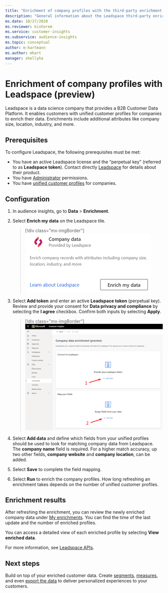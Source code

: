 ```yaml
---
title: "Enrichment of company profiles with the third-party enrichment Leadspace"
description: "General information about the Leadspace third-party enrichment."
ms.date: 10/27/2020
ms.reviewer: kishorem
ms.service: customer-insights
ms.subservice: audience-insights
ms.topic: conceptual
author: m-hartmann
ms.author: mhart
manager: shellyha
---
```


# Enrichment of company profiles with Leadspace (preview)

Leadspace is a data science company that provides a B2B Customer Data Platform. It enables customers with unified customer profiles for companies to enrich their data. Enrichments include additional attributes like company size, location, industry, and more.

## Prerequisites

To configure Leadspace, the following prerequisites must be met:

- You have an active Leadspace license and the “perpetual key” (referred to as **Leadspace token**). Contact directly [Leadspace](https://www.leadspace.com/products/leadspace-on-demand/) for details about their product.
- You have [Administrator](permissions.md#administrator) permissions.
- You have [unified customer profiles](customer-profiles.md) for companies.

## Configuration

1. In audience insights, go to **Data** > **Enrichment**.

1. Select **Enrich my data** on the Leadspace tile.

   > [!div class="mx-imgBorder"]
   > ![Leadspace tile](media/leadspace-tile.png "Leadspace tile")

1. Select **Add token** and enter an active **Leadspace token** (perpetual key). Review and provide your consent for **Data privacy and compliance** by selecting the **I agree** checkbox. Confirm both inputs by selecting **Apply**.

   > [!div class="mx-imgBorder"]
   > ![Leadspace configuration page](media/enrichment-leadspace-configuration.png "Leadspace configuration page")

1. Select **Add data** and define which fields from your unified profiles should be used to look for matching company data from Leadspace. The **company name** field is required. For a higher match accuracy, up two other fields, **company website** and **company location**, can be added.

1. Select **Save** to complete the field mapping.

1. Select **Run** to enrich the company profiles. How long refreshing an enrichment takes depends on the number of unified customer profiles.

## Enrichment results

After refreshing the enrichment, you can review the newly enriched company data under [My enrichments](customer-profiles.md). You can find the time of the last update and the number of enriched profiles.

You can access a detailed view of each enriched profile by selecting **View enriched data**.

For more information, see [Leadspace APIs](https://support.leadspace.com/hc/en-us/sections/201997649-API).

## Next steps

Build on top of your enriched customer data. Create [segments](segments.md), [measures](measures.md), and even [export the data](export-destinations.md) to deliver personalized experiences to your customers.